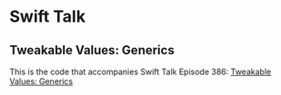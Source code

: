 # Swift Talk
## Tweakable Values: Generics

This is the code that accompanies Swift Talk Episode 386: [Tweakable Values: Generics](https://talk.objc.io/episodes/S01E386-tweakable-values-generics)
